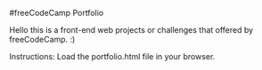 #freeCodeCamp Portfolio

Hello this is a front-end web projects or challenges that offered by freeCodeCamp. :)

Instructions: 
Load the portfolio.html file in your browser.